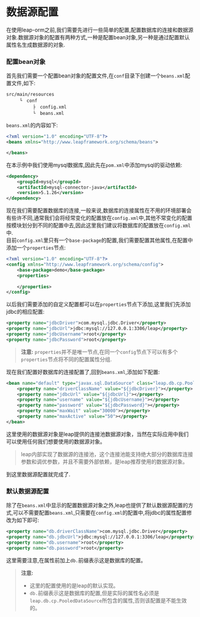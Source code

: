 # 数据源配置

在使用leap-orm之前,我们需要先进行一些简单的配置,配置数据库的连接和数据源对象.数据源对象的配置有两种方式,一种是配置bean对象,另一种是通过配置默认属性名生成数据源的对象.

### 配置bean对象

首先我们需要一个配置bean对象的配置文件,在`conf`目录下创建一个`beans.xml`配置文件,如下:

```
src/main/resources
     └　conf
          ├　config.xml
          └　beans.xml       
```

`beans.xml`的内容如下:

```xml
<?xml version="1.0" encoding="UTF-8"?>
<beans xmlns="http://www.leapframework.org/schema/beans">

</beans>
```

在本示例中我们使用mysql数据库,因此先在`pom.xml`中添加mysql的驱动依赖:

```xml
<dependency>
	<groupId>mysql</groupId>
	<artifactId>mysql-connector-java</artifactId>
	<version>5.1.26</version>
</dependency>
```

现在我们需要配置数据库的连接,一般来说,数据库的连接属性在不用的环境部署会有些许不同,通常我们会将经常变化的配置放在`config.xml`中,其他不常变化的配置按模块划分到不同的配置中去,因此这里我们建议将数据库的配置放在`config.xml`中.  
目前`config.xml`里只有一个`base-package`的配置,我们需要配置其他属性,在配置中添加一个`properties`节点:

```xml
<?xml version="1.0" encoding="UTF-8"?>
<config xmlns="http://www.leapframework.org/schema/config">
	<base-package>demo</base-package>
	<properties>
	
	</properties>
</config>
```

以后我们需要添加的自定义配置都可以在`properties`节点下添加,这里我们先添加jdbc的相应配置:

```xml
<property name="jdbcDriver">com.mysql.jdbc.Driver</property>
<property name="jdbcUrl">jdbc:mysql://127.0.0.1:3306/leap</property>
<property name="jdbcUsername">root</property>
<property name="jdbcPassword">root</property>
```

> **注意:**
> `properties`并不是唯一节点,在同一个`config`节点下可以有多个`properties`节点将不同的配置属性分组.

现在我们配置好数据库的连接配置了,回到`beans.xml`,添加如下配置:

```xml
<bean name="default" type="javax.sql.DataSource" class="leap.db.cp.PooledDataSource" primary="true">
    <property name="driverClassName" value="${jdbcDriver}"></property>
    <property name="jdbcUrl" value="${jdbcUrl}"></property>
    <property name="username" value="${jdbcUsername}"></property>
    <property name="password" value="${jdbcPassword}"></property>
    <property name="maxWait" value="30000"></property>
    <property name="maxActive" value="50"></property>
</bean>
```

这里使用的数据源对象是leap提供的连接池数据源对象，当然在实际应用中我们可以使用任何我们想要使用的数据源对象。

> leap内部实现了数据源的连接池，这个连接池能支持绝大部分的数据库连接参数和调优参数，并且不需要外部依赖，是leap推荐使用的数据源对象。

到这里数据源配置就完成了.

### 默认数据源配置

除了在`beans.xml`中显示的配置数据源对象之外,leap也提供了默认数据源配置的方式,可以不需要配置`beans.xml`,只需要在`config.xml`的配置中,将jdbc的属性配置修改为如下即可:

```xml
<property name="db.driverClassName">com.mysql.jdbc.Driver</property>
<property name="db.jdbcUrl">jdbc:mysql://127.0.0.1:3306/leap</property>
<property name="db.username">root</property>
<property name="db.password">root</property>
```

这里需要注意,在属性前加上`db.`前缀表示这是数据库的配置。

> **注意:**
> * 这里的配置使用的是leap的默认实现。
> * `db.`前缀表示这是数据库的配置,但是实际的属性名必须是`leap.db.cp.PooledDataSource`所包含的属性,否则该配置是不能生效的。